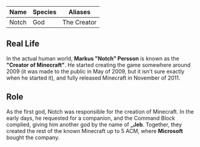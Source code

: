 | Name  | Species | Aliases     |
| ----- | ------- | ----------- |
| Notch | God     | The Creator |

## Real Life

In the actual human world, **Markus "Notch" Persson** is known as the **"Creator of Minecraft"**. He started creating the game somewhere around 2009 (it was made to the public in May of 2009, but it isn't sure exactly when he started it), and fully released Minecraft in November of 2011.

## Role
As the first god, Notch was responsible for the creation of Minecraft. In the early days, he requested for a companion, and the Command Block complied, giving him another god by the name of **_Jeb**. Together, they created the rest of the known Minecraft up to 5 ACM, where **Microsoft** bought the company.
